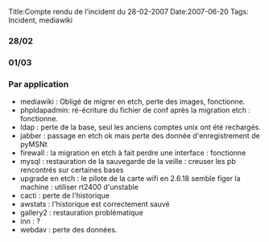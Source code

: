 Title:Compte rendu de l'incident du 28-02-2007
Date:2007-06-20
Tags: Incident,  mediawiki

### 28/02

### 01/03

### Par application

-   mediawiki : Obligé de migrer en etch, perte des images, fonctionne.
-   phpldapadmin: ré-écriture du fichier de conf après la migration etch
    : fonctionne.
-   ldap : perte de la base, seul les anciens comptes unix ont été
    rechargés.
-   jabber : passage en etch ok mais perte des donnée d'enregistrement
    de pyMSNt
-   firewall : la migration en etch à fait perdre une interface :
    fonctionne
-   mysql : restauration de la sauvegarde de la veille : creuser les pb
    rencontrés sur certaines bases
-   upgrade en etch : le pilote de la carte wifi en 2.6.18 semble figer
    la machine : utiliser rt2400 d'unstable
-   cacti : perte de l'historique
-   awstats : l'historique est correctement sauvé
-   gallery2 : restauration problématique
-   inn : ?
-   webdav : perte des données.


